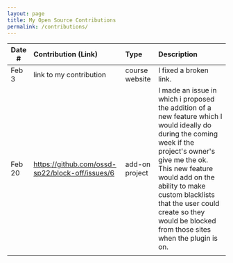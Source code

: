 ```yaml
---
layout: page
title: My Open Source Contributions
permalink: /contributions/
---
```


<!--
Type of the contribution should be "Wikipedia edit", "OpenStreet Map feature", "Documentation", "Course website", "Blog",
"Browser Add-on", etc.

The description should include a brief summary of what you did.

The link should bring us to a public page that shows your contribution. 

Replace the first row with your own contribution. 

-->





| Date #       | Contribution (Link)  | Type  | Description |
|---|:---|:---|:---|
| Feb 3   | link to my contribution    | course website    |   I fixed a broken link.    |
|  Feb 20   | https://github.com/ossd-sp22/block-off/issues/6    |  add-on project   |   I made an issue in which i proposed the addition of a new feature which I would ideally do during the coming week if the project's owner's give me the ok. This new feature would add on the ability to make custom blacklists that the user could create so they would be blocked from those sites when the plugin is on.  |
|     |     |     |      |
